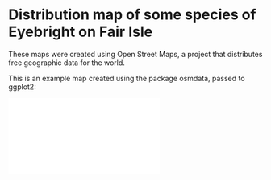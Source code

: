 # Distribution map of some species of Eyebright on Fair Isle

These maps were created using Open Street Maps, a project that distributes free geographic data for the world. 

This is an example map created using the package osmdata, passed to ggplot2:

![](map.pdf)<!-- -->

